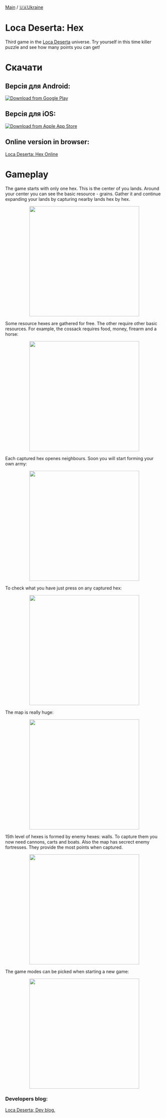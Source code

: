 [Main](../) / [🇺🇦Ukraine](index.md)

# Loca Deserta: Hex

Third game in the [Loca Deserta](https://locadeserta.com) universe. Try yourself in this time killer puzzle and see how many points you can get!

# Скачати

## Версія для Android:

[![Download from Google Play](../images/play_store_badge.png)](https://play.google.com/store/apps/details?id=com.gladimdim.locadesertahex)

## Версія для iOS:

[![Download from Apple App Store](../images/appstore.svg)](https://apps.apple.com/us/app/loca-deserta-hex/id1553674081)

## Online version in browser:

[Loca Deserta: Hex Online](https://locadeserta.com/hex)

# Gameplay
The game starts with only one hex. This is the center of you lands. Around your center you can see the basic resource - grains. Gather it and continue expanding your lands by capturing nearby lands hex by hex.

<p align="center">
 <img src="./images/en/start.png" width="350">
</p>

Some resource hexes are gathered for free. The other require other basic resources. For example, the cossack requires food, money, firearm and a horse:

<p align="center">
 <img src="./images/en/cossack_tile.png" width="350">
</p>

Each captured hex openes neighbours. Soon you will start forming your own army:

<p align="center">
 <img src="./images/en/medium.png" width="350">
</p>

To check what you have just press on any captured hex:

<p align="center">
 <img src="./images/en/stock.png" width="350">
</p>

The map is really huge:

<p align="center">
 <img src="./images/en/bigger.png" width="350">
</p>

15th level of hexes is formed by enemy hexes: walls. To capture them you now need cannons, carts and boats. Also the map has secrect enemy fortresses. They provide the most points when captured.

<p align="center">
 <img src="./images/en/walls.png" width="350">
</p>


The game modes can be picked when starting a new game:

<p align="center">
 <img src="./images/en/settings.png" width="350">
</p>


### Developers blog:

[Loca Deserta; Dev blog.](https://hashnode.com/series/dike-pole-sloboda-ckhbo21jw04sto0s1e99rhld0)
